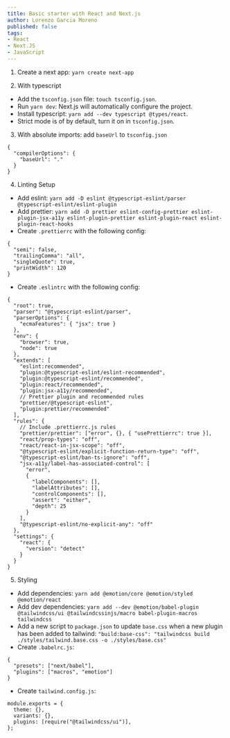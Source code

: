 ```yaml
---
title: Basic starter with React and Next.js
author: Lorenzo Garcia Moreno
published: false
tags:
- React
- Next.JS
- JavaScript
---
```


1. Create a next app: `yarn create next-app`

2. With typescript

- Add the `tsconfig.json` file: `touch tsconfig.json`.
- Run `yarn dev`: Next.js will automatically configure the project.
- Install typescript: `yarn add --dev typescript @types/react`.
- Strict mode is of by default, turn it on in `tsconfig.json`.

3. With absolute imports: add `baseUrl` to `tsconfig.json`

```
{
  "compilerOptions": {
    "baseUrl": "."
  }
}
```

4. Linting Setup

- Add eslint: `yarn add -D eslint @typescript-eslint/parser @typescript-eslint/eslint-plugin`
- Add prettier: `yarn add -D prettier eslint-config-prettier eslint-plugin-jsx-a11y eslint-plugin-prettier eslint-plugin-react eslint-plugin-react-hooks`
- Create `.prettierrc` with the following config:

```
{
  "semi": false,
  "trailingComma": "all",
  "singleQuote": true,
  "printWidth": 120
}
```

- Create `.eslintrc` with the following config:

```
{
  "root": true,
  "parser": "@typescript-eslint/parser",
  "parserOptions": {
    "ecmaFeatures": { "jsx": true }
  },
  "env": {
    "browser": true,
    "node": true
  },
  "extends": [
    "eslint:recommended",
    "plugin:@typescript-eslint/eslint-recommended",
    "plugin:@typescript-eslint/recommended",
    "plugin:react/recommended",
    "plugin:jsx-a11y/recommended",
    // Prettier plugin and recommended rules
    "prettier/@typescript-eslint",
    "plugin:prettier/recommended"
  ],
  "rules": {
    // Include .prettierrc.js rules
    "prettier/prettier": ["error", {}, { "usePrettierrc": true }],
    "react/prop-types": "off",
    "react/react-in-jsx-scope": "off",
    "@typescript-eslint/explicit-function-return-type": "off",
    "@typescript-eslint/ban-ts-ignore": "off",
    "jsx-a11y/label-has-associated-control": [
      "error",
      {
        "labelComponents": [],
        "labelAttributes": [],
        "controlComponents": [],
        "assert": "either",
        "depth": 25
      }
    ],
    "@typescript-eslint/no-explicit-any": "off"
  },
  "settings": {
    "react": {
      "version": "detect"
    }
  }
}
```

5. Styling

- Add dependencies: `yarn add @emotion/core @emotion/styled @emotion/react`
- Add dev dependencies: `yarn add --dev @emotion/babel-plugin @tailwindcss/ui @tailwindcssinjs/macro babel-plugin-macros tailwindcss`
- Add a new script to `package.json` to update `base.css` when a new plugin has been added to tailwind: `"build:base-css": "tailwindcss build ./styles/tailwind.base.css -o ./styles/base.css"`
- Create `.babelrc.js`:

```
{
  "presets": ["next/babel"],
  "plugins": ["macros", "emotion"]
}
```

- Create `tailwind.config.js`:

```
module.exports = {
  theme: {},
  variants: {},
  plugins: [require("@tailwindcss/ui")],
};
```
